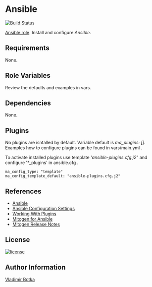 Ansible
=======

[![Build Status](https://travis-ci.org/vbotka/ansible-ansible.svg?branch=master)](https://travis-ci.org/vbotka/ansible-ansible)

[Ansible role](https://galaxy.ansible.com/vbotka/ansible/). Install and configure *Ansible*.


Requirements
------------

None.


Role Variables
--------------

Review the defaults and examples in vars.


Dependencies
------------

None.


Plugins
-------

No plugins are isntalled by default. Variable default is *ma_plugins:
[]*. Examples how to configure plugins can be found in vars/main.yml .

To activate installed plugins use template '*ansible-plugins.cfg.j2*"
and configure '*_plugins' in ansible.cfg .

```
ma_config_type: "template"
ma_config_template_default: "ansible-plugins.cfg.j2"
```


References
----------

- [Ansible](http://docs.ansible.com/)
- [Ansible Configuration Settings](https://docs.ansible.com/ansible/latest/reference_appendices/config.html#ansible-configuration-settings)
- [Working With Plugins](https://docs.ansible.com/ansible/latest/plugins/plugins.html#working-with-plugins)
- [Mitogen for Ansible](https://mitogen.networkgenomics.com/ansible_detailed.html)
- [Mitogen Release Notes](https://mitogen.networkgenomics.com/changelog.html)


License
-------

[![license](https://img.shields.io/badge/license-BSD-red.svg)](https://www.freebsd.org/doc/en/articles/bsdl-gpl/article.html)


Author Information
------------------

[Vladimir Botka](https://botka.link)

